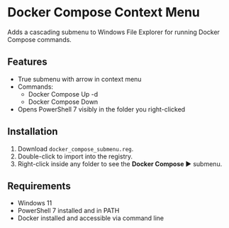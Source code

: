 # Docker Compose Context Menu

Adds a cascading submenu to Windows File Explorer for running Docker Compose commands.

## Features
- True submenu with arrow in context menu
- Commands:
  - Docker Compose Up -d
  - Docker Compose Down
- Opens PowerShell 7 visibly in the folder you right-clicked

## Installation
1. Download `docker_compose_submenu.reg`.
2. Double-click to import into the registry.
3. Right-click inside any folder to see the **Docker Compose ▶** submenu.

## Requirements
- Windows 11
- PowerShell 7 installed and in PATH
- Docker installed and accessible via command line
